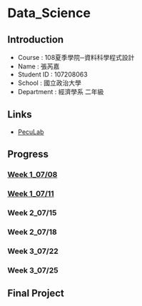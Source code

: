# Data_Science

## Introduction

 * Course : 108夏季學院─資料科學程式設計
 * Name : 張芮嘉
 * Student ID : 107208063
 * School : 國立政治大學
 * Department : 經濟學系 二年級

## Links

  * [PecuLab](https://www.peculab.org/category/courses/)

## Progress

 ### [Week 1_07/08](https://github.com/Rachel0718/data_science/tree/master/week%201_0708)

 ### [Week 1_07/11](https://github.com/Rachel0718/data_science/tree/master/week%201_0711)

 ### Week 2_07/15

 ### Week 2_07/18

 ### Week 3_07/22

 ### Week 3_07/25

## Final Project


